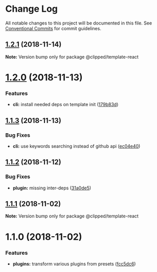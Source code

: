 # Change Log

All notable changes to this project will be documented in this file.
See [Conventional Commits](https://conventionalcommits.org) for commit guidelines.

<a name="1.2.1"></a>
## [1.2.1](https://github.com/clippedjs/clipped/compare/@clipped/template-react@1.2.0...@clipped/template-react@1.2.1) (2018-11-14)

**Note:** Version bump only for package @clipped/template-react





<a name="1.2.0"></a>
# [1.2.0](https://github.com/clippedjs/clipped/compare/@clipped/template-react@1.1.3...@clipped/template-react@1.2.0) (2018-11-13)


### Features

* **cli:** install needed deps on template init ([179b83d](https://github.com/clippedjs/clipped/commit/179b83d))





<a name="1.1.3"></a>
## [1.1.3](https://github.com/clippedjs/clipped/compare/@clipped/template-react@1.1.2...@clipped/template-react@1.1.3) (2018-11-13)


### Bug Fixes

* **cli:** use keywords searching instead of github api ([ec04e40](https://github.com/clippedjs/clipped/commit/ec04e40))





<a name="1.1.2"></a>
## [1.1.2](https://github.com/clippedjs/clipped/compare/@clipped/template-react@1.1.1...@clipped/template-react@1.1.2) (2018-11-12)


### Bug Fixes

* **plugin:** missing inter-deps ([31a0de5](https://github.com/clippedjs/clipped/commit/31a0de5))





<a name="1.1.1"></a>
## [1.1.1](https://github.com/clippedjs/clipped/compare/@clipped/template-react@1.1.0...@clipped/template-react@1.1.1) (2018-11-02)

**Note:** Version bump only for package @clipped/template-react





<a name="1.1.0"></a>
# 1.1.0 (2018-11-02)


### Features

* **plugins:** transform various plugins from presets ([fcc5dc6](https://github.com/clippedjs/clipped/commit/fcc5dc6))
